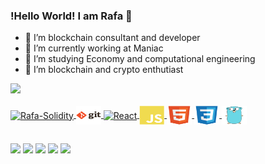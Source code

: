 ### !Hello World! I am Rafa 👋

- 🔭 I’m blockchain consultant and developer
- 🌱 I’m currently working at Maniac
- 👯 I’m studying Economy and computational engineering
- 🤔 I’m blockchain and crypto enthutiast

<div>
  <a href="https://beacons.ai/RafaCypherpunk">
  <img height="180em" src="https://github-readme-stats.vercel.app/api?username=RafaCypherpunk&show_icons=true&theme=outrun&include_all_commits=true&count_private=true"/>
  
</div>
  
  <div style="display: inline_block"><br>
  <img align="center" alt="Rafa-Solidity" height="30" width="40" src="https://www.logo.wine/a/logo/Solidity/Solidity-Logo.wine.svg">
  <img align="center" alt="Rafa-Git" height="30" width="40" src="https://raw.githubusercontent.com/devicons/devicon/00f02ef57fb7601fd1ddcc2fe6fe670fef3ae3e4/icons/git/git-original-wordmark.svg">
  <img align="center" alt="React" height="30" width="40" src="https://jonmircha.com/img/category/react.svg">
  <img align="center" alt="Rafa-Js" height="30" width="40" src="https://raw.githubusercontent.com/devicons/devicon/master/icons/javascript/javascript-plain.svg">
  <img align="center" alt="Rafa-HTML" height="30" width="40" src="https://raw.githubusercontent.com/devicons/devicon/master/icons/html5/html5-original.svg">
  <img align="center" alt="Rafa-CSS" height="30" width="40" src="https://raw.githubusercontent.com/devicons/devicon/master/icons/css3/css3-original.svg">
  <img align="center" alt="Rafa-Go" height="30" width="40" src="https://raw.githubusercontent.com/devicons/devicon/00f02ef57fb7601fd1ddcc2fe6fe670fef3ae3e4/icons/go/go-original.svg">
</div>
  
  ##
 
<div> 
<a href="https://www.linkedin.com/in/rafael-fuentes-b4809120a/" target="_blank"><img src="https://img.shields.io/badge/-LinkedIn-%230077B5?style=for-the-badge&logo=linkedin&logoColor=white" target="_blank"></a>
<a href="https://rafafuentesrangel.medium.com/"><img src="https://img.shields.io/badge/-Medium-%23333?style=for-the-badge&logo=medium&logoColor=white" target="_blank"></a>
<a href="https://discord.gg/G9GPg5SA75" target="_blank"><img src="https://img.shields.io/badge/Discord-7289DA?style=for-the-badge&logo=discord&logoColor=white" target="_blank"></a>
<a href="https://twitter.com/Rafael41603219"><img src="https://img.shields.io/badge/Twitter-1DA1F2?style=for-the-badge&logo=twitter&logoColor=white"></a>
<a href="hhttps://open.spotify.com/user/m152exg65lkua7hcljzydk373"><img src="https://img.shields.io/badge/Spotify-1ED760?&style=for-the-badge&logo=spotify&logoColor=white"></a>
</div>
